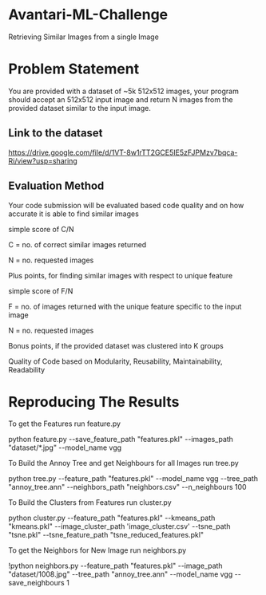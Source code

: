 # Avantari-ML-Challenge
Retrieving Similar Images from a single Image

# Problem Statement
You are provided with a dataset of ~5k 512x512 images, your program should accept an
512x512 input image and return N images from the provided dataset similar to the input image.
## Link to the dataset
https://drive.google.com/file/d/1VT-8w1rTT2GCE5IE5zFJPMzv7bqca-Ri/view?usp=sharing
## Evaluation Method
<p>Your code submission will be evaluated based code quality and on how accurate it is
able to find similar images</p>
<p>  simple score of C/N</p>
<p>   C = no. of correct similar images returned</p>
<p>   N = no. requested images</p>
<p>Plus points, for finding similar images with respect to unique feature</p>
<p>  simple score of F/N</p>
<p>    F = no. of images returned with the unique feature specific to the input image</p>
<p>    N = no. requested images</p>
<p>Bonus points, if the provided dataset was clustered into K groups</p>
<p>Quality of Code based on Modularity, Reusability, Maintainability, Readability</p>


# Reproducing The Results

<p>To get the Features run feature.py</p>
<p>python feature.py --save_feature_path "features.pkl" --images_path "dataset/*.jpg" --model_name vgg</p>

<p>To Build the Annoy Tree and get Neighbours for all Images run tree.py</p>
<p>python tree.py --feature_path "features.pkl" --model_name vgg --tree_path "annoy_tree.ann" --neighbors_path "neighbors.csv" --n_neighbours 100</p>

<p>To Build the Clusters from Features run cluster.py</p>
<p>python cluster.py --feature_path "features.pkl" --kmeans_path "kmeans.pkl" --image_cluster_path 'image_cluster.csv' --tsne_path "tsne.pkl" --tsne_feature_path "tsne_reduced_features.pkl"
  
 <p>To get the Neighbors for New Image run neighbors.py</p>
 <p>!python neighbors.py --feature_path "features.pkl" --image_path "dataset/1008.jpg" --tree_path "annoy_tree.ann" --model_name vgg --save_neighbours 1</p>
 
 
